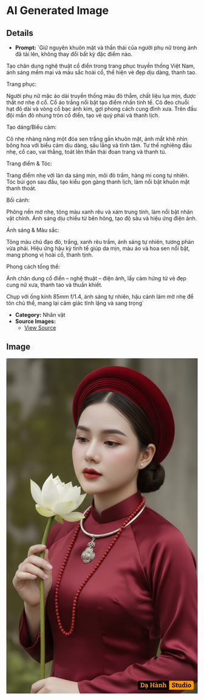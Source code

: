 # AI Generated Image

## Details
- **Prompt:** `Giữ nguyên khuôn mặt và thần thái của người phụ nữ trong ảnh đã tải lên, không thay đổi bất kỳ đặc điểm nào.

Tạo chân dung nghệ thuật cổ điển trong trang phục truyền thống Việt Nam, ánh sáng mềm mại và màu sắc hoài cổ, thể hiện vẻ đẹp dịu dàng, thanh tao.

Trang phục:

Người phụ nữ mặc áo dài truyền thống màu đỏ thẫm, chất liệu lụa mịn, được thắt nơ nhẹ ở cổ. Cổ áo trắng nổi bật tạo điểm nhấn tinh tế. Cô đeo chuỗi hạt đỏ dài và vòng cổ bạc ánh kim, gợi phong cách cung đình xưa. Trên đầu đội mấn đỏ nhung tròn cổ điển, tạo vẻ quý phái và thanh lịch.

Tạo dáng/Biểu cảm:

Cô nhẹ nhàng nâng một đóa sen trắng gần khuôn mặt, ánh mắt khẽ nhìn bông hoa với biểu cảm dịu dàng, sâu lắng và tĩnh tâm. Tư thế nghiêng đầu nhẹ, cổ cao, vai thẳng, toát lên thần thái đoan trang và thanh tú.

Trang điểm & Tóc:

Trang điểm nhẹ với làn da sáng mịn, môi đỏ trầm, hàng mi cong tự nhiên. Tóc búi gọn sau đầu, tạo kiểu gọn gàng thanh lịch, làm nổi bật khuôn mặt thanh thoát.

Bối cảnh:

Phông nền mờ nhẹ, tông màu xanh rêu và xám trung tính, làm nổi bật nhân vật chính. Ánh sáng dịu chiếu từ bên hông, tạo độ sâu và hiệu ứng điện ảnh.

Ánh sáng & Màu sắc:

Tông màu chủ đạo đỏ, trắng, xanh rêu trầm, ánh sáng tự nhiên, tương phản vừa phải. Hiệu ứng hậu kỳ tinh tế giúp da mịn, màu áo và hoa sen nổi bật, mang phong vị hoài cổ, thanh tịnh.

Phong cách tổng thể:

Ảnh chân dung cổ điển – nghệ thuật – điện ảnh, lấy cảm hứng từ vẻ đẹp cung nữ xưa, thanh tao và thuần khiết.

Chụp với ống kính 85mm f/1.4, ánh sáng tự nhiên, hậu cảnh làm mờ nhẹ để tôn chủ thể, mang lại cảm giác tĩnh lặng và sang trọng`
- **Category:** Nhân vật
- **Source Images:**
  - [View Source](https://raw.githubusercontent.com/lenzcomvth/ImageLibrary/main/Female.png)

## Image
![AI Generated Image](./image-2025-10-06T22-00-44-160Z-iurxk.png)